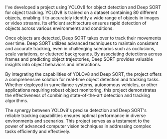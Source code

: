 I've developed a project using YOLOv8 for object detection and Deep SORT for object tracking. YOLOv8 is trained on a dataset containing 80 different objects, enabling it to accurately identify a wide range of objects in images or video streams. Its efficient architecture ensures rapid detection of objects across various environments and conditions.

Once objects are detected, Deep SORT takes over to track their movements over time. Deep SORT utilizes advanced techniques to maintain consistent and accurate tracking, even in challenging scenarios such as occlusions, scale variations, or cluttered backgrounds. By associating detections across frames and predicting object trajectories, Deep SORT provides valuable insights into object behaviors and interactions.

By integrating the capabilities of YOLOv8 and Deep SORT, the project offers a comprehensive solution for real-time object detection and tracking tasks. Whether deployed in surveillance systems, autonomous vehicles, or other applications requiring robust object monitoring, this project demonstrates the effectiveness of combining state-of-the-art detection and tracking algorithms.

The synergy between YOLOv8's precise detection and Deep SORT's reliable tracking capabilities ensures optimal performance in diverse environments and scenarios. This project serves as a testament to the power of advanced computer vision techniques in addressing complex tasks efficiently and effectively.
